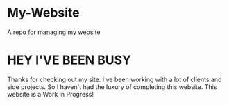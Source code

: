 # My-Website
A repo for managing my website

# HEY I'VE BEEN BUSY

Thanks for checking out my site. I've been working with a lot of clients and side projects. So I haven't had the luxury of completing this website. This website is a Work in Progress!
